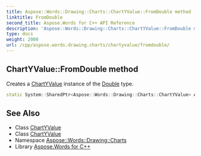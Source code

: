```yaml
---
title: Aspose::Words::Drawing::Charts::ChartYValue::FromDouble method
linktitle: FromDouble
second_title: Aspose.Words for C++ API Reference
description: 'Aspose::Words::Drawing::Charts::ChartYValue::FromDouble method. Creates a ChartYValue instance of the Double type in C++.'
type: docs
weight: 2000
url: /cpp/aspose.words.drawing.charts/chartyvalue/fromdouble/
---
```

## ChartYValue::FromDouble method


Creates a [ChartYValue](../) instance of the [Double](../../chartyvaluetype/) type.

```cpp
static System::SharedPtr<Aspose::Words::Drawing::Charts::ChartYValue> Aspose::Words::Drawing::Charts::ChartYValue::FromDouble(double value)
```

## See Also

* Class [ChartYValue](../)
* Class [ChartYValue](../)
* Namespace [Aspose::Words::Drawing::Charts](../../)
* Library [Aspose.Words for C++](../../../)
